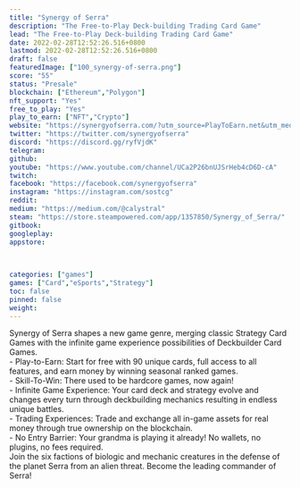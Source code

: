 ```yaml
---
title: "Synergy of Serra"
description: "The Free-to-Play Deck-building Trading Card Game"
lead: "The Free-to-Play Deck-building Trading Card Game"
date: 2022-02-28T12:52:26.516+0800
lastmod: 2022-02-28T12:52:26.516+0800
draft: false
featuredImage: ["100_synergy-of-serra.png"]
score: "55"
status: "Presale"
blockchain: ["Ethereum","Polygon"]
nft_support: "Yes"
free_to_play: "Yes"
play_to_earn: ["NFT","Crypto"]
website: "https://synergyofserra.com/?utm_source=PlayToEarn.net&utm_medium=organic&utm_campaign=gamepage"
twitter: "https://twitter.com/synergyofserra"
discord: "https://discord.gg/ryfVjdK"
telegram: 
github: 
youtube: "https://www.youtube.com/channel/UCa2P26bnUJSrHeb4cD6D-cA"
twitch: 
facebook: "https://facebook.com/synergyofserra"
instagram: "https://instagram.com/sostcg"
reddit: 
medium: "https://medium.com/@calystral"
steam: "https://store.steampowered.com/app/1357850/Synergy_of_Serra/"
gitbook: 
googleplay: 
appstore: 

  
    
categories: ["games"]
games: ["Card","eSports","Strategy"]
toc: false
pinned: false
weight: 
---
```

Synergy of Serra shapes a new game genre, merging classic Strategy Card Games with the infinite game experience possibilities of Deckbuilder Card Games.<br> - Play-to-Earn: Start for free with 90 unique cards, full access to all features, and earn money by winning seasonal ranked games.<br> - Skill-To-Win: There used to be hardcore games, now again!<br> - Infinite Game Experience: Your card deck and strategy evolve and changes every turn through deckbuilding mechanics resulting in endless unique battles.<br> - Trading Experiences: Trade and exchange all in-game assets for real money through true ownership on the blockchain. <br> - No Entry Barrier: Your grandma is playing it already! No wallets, no plugins, no fees required. <br> Join the six factions of biologic and mechanic creatures in the defense of the planet Serra from an alien threat. Become the leading commander of Serra!